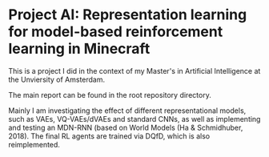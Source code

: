 # Project AI: Representation learning for model-based reinforcement learning in Minecraft

This is a project I did in the context of my Master's in Artificial Intelligence at the Unviersity of Amsterdam.

The main report can be found in the root repository directory.

Mainly I am investigating the effect of different representational models, such as VAEs, VQ-VAEs/dVAEs and standard CNNs, as well as implementing and testing an MDN-RNN (based on World Models (Ha & Schmidhuber, 2018). The final RL agents are trained via DQfD, which is also reimplemented.
